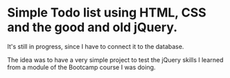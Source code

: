 # Simple Todo list using HTML, CSS and the good and old jQuery.
It's still in progress, since I have to connect it to the database.

The idea was to have a very simple project to test the jQuery skills I learned from a module of the Bootcamp course I was doing.
